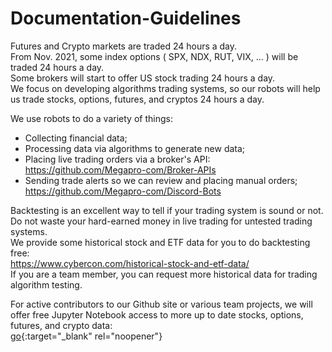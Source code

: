 # Documentation-Guidelines   

Futures and Crypto markets are traded 24 hours a day.  
From Nov. 2021, some index options ( SPX, NDX, RUT, VIX, ... ) will be traded 24 hours a day.  
Some brokers will start to offer US stock trading 24 hours a day.  
We focus on developing algorithms trading systems, so our robots will help us trade stocks, options, futures, and cryptos 24 hours a day.

We use robots to do a variety of things:  
* Collecting financial data;    
* Processing data via algorithms to generate new data;  
* Placing live trading orders via a broker's API:  
https://github.com/Megapro-com/Broker-APIs  
* Sending trade alerts so we can review and placing manual orders;  
https://github.com/Megapro-com/Discord-Bots

Backtesting is an excellent way to tell if your trading system is sound or not.  
Do not waste your hard-earned money in live trading for untested trading systems.  
We provide some historical stock and ETF data for you to do backtesting free:    
https://www.cybercon.com/historical-stock-and-etf-data/  
If you are a team member, you can request more historical data for trading algorithm testing.

For active contributors to our Github site or various team projects, we will offer free Jupyter Notebook access to more up to date stocks, options, futures, and crypto data:  
[go](https://www.cybercon.com/stocks-options-futures-and-crypto-uptodate-data){:target="_blank" rel="noopener"}
